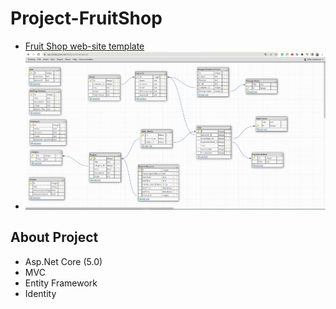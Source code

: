 # Project-FruitShop
- [Fruit Shop web-site template](https://technext.github.io/frutika/index.html)
- ![Database of project](https://github.com/fidan-xanlarovaa/Project-FruitShop/blob/master/schema.png)

## About Project
- Asp.Net Core (5.0)
- MVC
- Entity Framework
- Identity